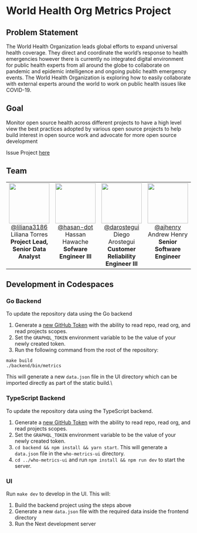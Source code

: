 # World Health Org Metrics Project 

## Problem Statement

The World Health Organization leads global efforts to expand universal health coverage. They direct and coordinate the world’s response to health emergencies however there is currently no integrated digital environment for public health experts from all around the globe to collaborate on pandemic and epidemic intelligence and ongoing public health emergency events. The World Health Organization is exploring how to easily collaborate with external experts around the world to work on public health issues like COVID-19.

## Goal

Monitor open source health across different projects to have a high level view the best practices adopted by various open source projects to help build interest in open source work and advocate for more open source development

Issue Project  [here](https://github.com/github/SI-skills-based-volunteering/issues/147#issuecomment-1472370039)

## Team
<table>
  <tr valign="top">
  <td align=center>
    <img src="https://avatars.githubusercontent.com/u/12959012?v=4" width="110" height="110"><br/>
      <a href="https://github.com/liliana3186">@liliana3186</a><br/>
     Liliana Torres<br/>
      <b>Project Lead, Senior Data Analyst </b>
    </td>
    <td align=center>
    <img src="https://avatars.githubusercontent.com/u/34780972?v=4" width="110" height="110"><br/>
      <a href="https://github.com/hasan-dot">@hasan-dot</a><br/>
      Hassan Hawache<br/>
      <b>Sofware Engineer III</b>
    </td>
    <td align=center>
    <img src="https://avatars.githubusercontent.com/u/61184284?v=4" width="110" height="110"><br/>
      <a href="https://github.com/darostegui">@darostegui</a><br/>
      Diego Arostegui<br/>
      <b>Customer Reliability Engineer III</b>
    </td>
    <td align=center>
    <img src="https://avatars.githubusercontent.com/u/24923406?v=4" width="110" height="110"><br/>
      <a href="https://github.com/ajhenry">@ajhenry</a><br/>
      Andrew Henry<br/>
      <b> Senior Software Engineer </b>
    </td>
    <td align=center>
    <img src="https://avatars.githubusercontent.com/u/67866556?v=4" width="110" height="110"><br/>
      <a href="https://github.com/joannaakl">@joannaakl</a><br/>
      Joanna Krzek-Lubowiecka<br/>
      <b> Software Engineer III </br>
    </td>
    <td align=center>
    <img src="https://avatars.githubusercontent.com/u/22037769?v=4" width="110" height="110"><br/>
      <a href="https://github.com/dmgardiner25">@dmgardiner25</a><br/>
      David Gardiner<br/>
      <b> Software Engineer II</b>
    </td>
    <td align=center>
    <img src="https://github.com/ipc103.png?v=4" width="110" height="110"><br/>
      <a href="https://github.com/ipc103">@ipc103</a><br/>
      Ian Candy<br/>
      <b> Senior Software Engineer</b>
    </td>
   </tr>
</table>



## Development in Codespaces

<!-- TODO: Add min requirements and deployment steps -->
### Go Backend

To update the repository data using the Go backend

1. Generate a [new GitHub Token](https://github.com/settings/tokens) with the ability to read repo, read org, and  read projects scopes.
1. Set the `GRAPHQL_TOKEN` environment variable to be the value of your newly created token.
1. Run the following command from the root of the repository:
```
make build
./backend/bin/metrics
```

This will generate a new `data.json` file in the UI directory which can be imported directly as part of the static build.\

### TypeScript Backend

To update the repository data using the TypeScript backend. 

1. Generate a [new GitHub Token](https://github.com/settings/tokens) with the ability to read repo, read org, and  read projects scopes.
1. Set the `GRAPHQL_TOKEN` environment variable to be the value of your newly created token.
1. `cd backend && npm install && yarn start`. This will generate a `data.json` file in the `who-metrics-ui` directory.
1. `cd ../who-metrics-ui` and run `npm install && npm run dev` to start the server.

### UI

Run `make dev` to develop in the UI. This will:

1. Build the backend project using the steps above
1. Generate a new `data.json` file with the required data inside the frontend directory
1. Run the Next development server


